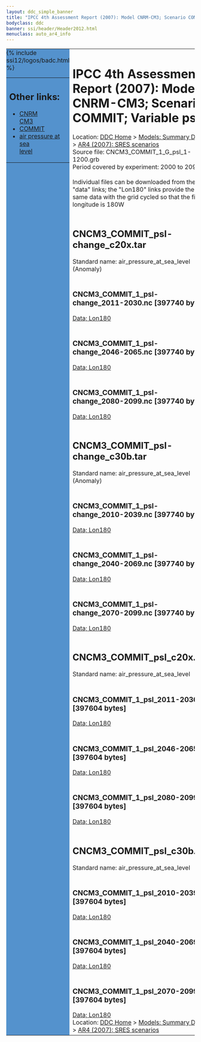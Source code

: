 ```yaml
---
layout: ddc_simple_banner
title: "IPCC 4th Assessment Report (2007): Model CNRM-CM3; Scenario COMMIT; Variable psl"
bodyclass: ddc
banner: ssi/header/Header2012.html
menuclass: auto_ar4_info
---
```



<table width="100%" border="0" cellspacing="0" cellpadding="0" style="border-collapse: collapse;">
<tr style="margin:0;padding:0;border:0;">
<td style="margin:0;padding:0;border:0;height:1pt;width:150pt;background:#5492CD;" valign="top" >

<div id="lh-col2" class="auto_ar4_info">
<table class="menumain" bgcolor="#5492CD" cellspacing="0" width="100%" border="0">
<tr><td>
<h2> Other links:</h2>
<ul>
<li><a href="/auto/ar4/model-CNRM-CM3.html">CNRM<br/>CM3</a></li>
<li><a href="/auto/ar4/scenario-COMMIT.html">COMMIT</a></li>
<li><a href="/auto/ar4/var-air_pressure_at_sea_level.html">air pressure at sea<br/> level</a></li>
</ul>
</td></tr>
{% include ssi12/logos/badc.html %}
</table>
</div>
</td>
<td><h1>IPCC 4th Assessment Report (2007): Model CNRM-CM3; Scenario COMMIT; Variable psl</h1>

<!-- Breadcrumb1 -->
<div id="breadcrumb1" align="left">
Location: <a href="/index.html">DDC Home</a> > <a href="/sim/gcm_clim/">Models: Summary Data</a>
> <a href="/sim/gcm_clim/SRES_AR4/index.html">AR4 (2007): SRES scenarios</a>
</div>
<!-- End of Breadcrumb1 -->Source file: CNCM3_COMMIT_1_G_psl_1-1200.grb
<br/>
Period covered by experiment: 2000 to 2099<br/>
<br/>Individual files can be downloaded from the "data" links; the "Lon180" links provide the same data
         with the grid cycled so that the first longitude is 180W<br/>
<br/><h2>CNCM3_COMMIT_psl-change_c20x.tar</h2>
Standard name: air_pressure_at_sea_level (Anomaly)<br>
<br/><h3>CNCM3_COMMIT_1_psl-change_2011-2030.nc [397740 bytes]</h3>
<a href="http://apps.ipcc-data.org/cgi-bin/downl/ar4_nc/psl/CNCM3_COMMIT_1_psl-change_2011-2030.nc">Data; </a><a href="http://apps.ipcc-data.org/cgi-bin/downl/ar4_nc/psl/CNCM3_COMMIT_1_psl-change_2011-2030.cyto180.nc"> Lon180</a><br/>
<br/><h3>CNCM3_COMMIT_1_psl-change_2046-2065.nc [397740 bytes]</h3>
<a href="http://apps.ipcc-data.org/cgi-bin/downl/ar4_nc/psl/CNCM3_COMMIT_1_psl-change_2046-2065.nc">Data; </a><a href="http://apps.ipcc-data.org/cgi-bin/downl/ar4_nc/psl/CNCM3_COMMIT_1_psl-change_2046-2065.cyto180.nc"> Lon180</a><br/>
<br/><h3>CNCM3_COMMIT_1_psl-change_2080-2099.nc [397740 bytes]</h3>
<a href="http://apps.ipcc-data.org/cgi-bin/downl/ar4_nc/psl/CNCM3_COMMIT_1_psl-change_2080-2099.nc">Data; </a><a href="http://apps.ipcc-data.org/cgi-bin/downl/ar4_nc/psl/CNCM3_COMMIT_1_psl-change_2080-2099.cyto180.nc"> Lon180</a><br/>
<br/><h2>CNCM3_COMMIT_psl-change_c30b.tar</h2>
Standard name: air_pressure_at_sea_level (Anomaly)<br>
<br/><h3>CNCM3_COMMIT_1_psl-change_2010-2039.nc [397740 bytes]</h3>
<a href="http://apps.ipcc-data.org/cgi-bin/downl/ar4_nc/psl/CNCM3_COMMIT_1_psl-change_2010-2039.nc">Data; </a><a href="http://apps.ipcc-data.org/cgi-bin/downl/ar4_nc/psl/CNCM3_COMMIT_1_psl-change_2010-2039.cyto180.nc"> Lon180</a><br/>
<br/><h3>CNCM3_COMMIT_1_psl-change_2040-2069.nc [397740 bytes]</h3>
<a href="http://apps.ipcc-data.org/cgi-bin/downl/ar4_nc/psl/CNCM3_COMMIT_1_psl-change_2040-2069.nc">Data; </a><a href="http://apps.ipcc-data.org/cgi-bin/downl/ar4_nc/psl/CNCM3_COMMIT_1_psl-change_2040-2069.cyto180.nc"> Lon180</a><br/>
<br/><h3>CNCM3_COMMIT_1_psl-change_2070-2099.nc [397740 bytes]</h3>
<a href="http://apps.ipcc-data.org/cgi-bin/downl/ar4_nc/psl/CNCM3_COMMIT_1_psl-change_2070-2099.nc">Data; </a><a href="http://apps.ipcc-data.org/cgi-bin/downl/ar4_nc/psl/CNCM3_COMMIT_1_psl-change_2070-2099.cyto180.nc"> Lon180</a><br/>
<br/><h2>CNCM3_COMMIT_psl_c20x.tar</h2>
Standard name: air_pressure_at_sea_level<br>
<br/><h3>CNCM3_COMMIT_1_psl_2011-2030.nc [397604 bytes]</h3>
<a href="http://apps.ipcc-data.org/cgi-bin/downl/ar4_nc/psl/CNCM3_COMMIT_1_psl_2011-2030.nc">Data; </a><a href="http://apps.ipcc-data.org/cgi-bin/downl/ar4_nc/psl/CNCM3_COMMIT_1_psl_2011-2030.cyto180.nc"> Lon180</a><br/>
<br/><h3>CNCM3_COMMIT_1_psl_2046-2065.nc [397604 bytes]</h3>
<a href="http://apps.ipcc-data.org/cgi-bin/downl/ar4_nc/psl/CNCM3_COMMIT_1_psl_2046-2065.nc">Data; </a><a href="http://apps.ipcc-data.org/cgi-bin/downl/ar4_nc/psl/CNCM3_COMMIT_1_psl_2046-2065.cyto180.nc"> Lon180</a><br/>
<br/><h3>CNCM3_COMMIT_1_psl_2080-2099.nc [397604 bytes]</h3>
<a href="http://apps.ipcc-data.org/cgi-bin/downl/ar4_nc/psl/CNCM3_COMMIT_1_psl_2080-2099.nc">Data; </a><a href="http://apps.ipcc-data.org/cgi-bin/downl/ar4_nc/psl/CNCM3_COMMIT_1_psl_2080-2099.cyto180.nc"> Lon180</a><br/>
<br/><h2>CNCM3_COMMIT_psl_c30b.tar</h2>
Standard name: air_pressure_at_sea_level<br>
<br/><h3>CNCM3_COMMIT_1_psl_2010-2039.nc [397604 bytes]</h3>
<a href="http://apps.ipcc-data.org/cgi-bin/downl/ar4_nc/psl/CNCM3_COMMIT_1_psl_2010-2039.nc">Data; </a><a href="http://apps.ipcc-data.org/cgi-bin/downl/ar4_nc/psl/CNCM3_COMMIT_1_psl_2010-2039.cyto180.nc"> Lon180</a><br/>
<br/><h3>CNCM3_COMMIT_1_psl_2040-2069.nc [397604 bytes]</h3>
<a href="http://apps.ipcc-data.org/cgi-bin/downl/ar4_nc/psl/CNCM3_COMMIT_1_psl_2040-2069.nc">Data; </a><a href="http://apps.ipcc-data.org/cgi-bin/downl/ar4_nc/psl/CNCM3_COMMIT_1_psl_2040-2069.cyto180.nc"> Lon180</a><br/>
<br/><h3>CNCM3_COMMIT_1_psl_2070-2099.nc [397604 bytes]</h3>
<a href="http://apps.ipcc-data.org/cgi-bin/downl/ar4_nc/psl/CNCM3_COMMIT_1_psl_2070-2099.nc">Data; </a><a href="http://apps.ipcc-data.org/cgi-bin/downl/ar4_nc/psl/CNCM3_COMMIT_1_psl_2070-2099.cyto180.nc"> Lon180</a><br/>
<!-- Breadcrumb2 -->
<div id="breadcrumb2" align="left">
Location: <a href="/index.html">DDC Home</a> > <a href="/sim/gcm_clim/">Models: Summary Data</a>
> <a href="/sim/gcm_clim/SRES_AR4/index.html">AR4 (2007): SRES scenarios</a>
</div>
<!-- End of Breadcrumb2 --></td></tr></table>
